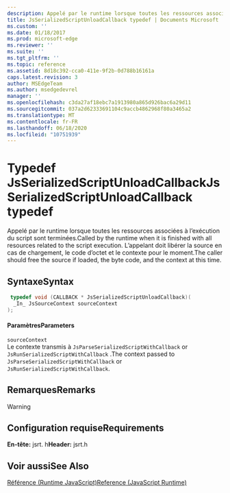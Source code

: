 ```yaml
---
description: Appelé par le runtime lorsque toutes les ressources associées à l’exécution du script sont terminées. L’appelant doit libérer la source en cas de chargement, le code d’octet et le contexte pour le moment.
title: JsSerializedScriptUnloadCallback typedef | Documents Microsoft
ms.custom: ''
ms.date: 01/18/2017
ms.prod: microsoft-edge
ms.reviewer: ''
ms.suite: ''
ms.tgt_pltfrm: ''
ms.topic: reference
ms.assetid: 8d18c392-cca0-411e-9f2b-0d788b16161a
caps.latest.revision: 3
author: MSEdgeTeam
ms.author: msedgedevrel
manager: ''
ms.openlocfilehash: c3da27af18ebc7a1913980a865d926bac6a29d11
ms.sourcegitcommit: 037a2d62333691104c9accb4862968f80a3465a2
ms.translationtype: MT
ms.contentlocale: fr-FR
ms.lasthandoff: 06/18/2020
ms.locfileid: "10751939"
---
```

# <span data-ttu-id="5b0d0-104">Typedef JsSerializedScriptUnloadCallback</span><span class="sxs-lookup"><span data-stu-id="5b0d0-104">JsSerializedScriptUnloadCallback typedef</span></span>
<span data-ttu-id="5b0d0-105">Appelé par le runtime lorsque toutes les ressources associées à l’exécution du script sont terminées.</span><span class="sxs-lookup"><span data-stu-id="5b0d0-105">Called by the runtime when it is finished with all resources related to the script execution.</span></span> <span data-ttu-id="5b0d0-106">L’appelant doit libérer la source en cas de chargement, le code d’octet et le contexte pour le moment.</span><span class="sxs-lookup"><span data-stu-id="5b0d0-106">The caller should free the source if loaded, the byte code, and the context at this time.</span></span>  
  
## <span data-ttu-id="5b0d0-107">Syntaxe</span><span class="sxs-lookup"><span data-stu-id="5b0d0-107">Syntax</span></span>  
  
```cpp  
 typedef void (CALLBACK * JsSerializedScriptUnloadCallback)(  
  _In_ JsSourceContext sourceContext  
);  
```  
  
#### <span data-ttu-id="5b0d0-108">Paramètres</span><span class="sxs-lookup"><span data-stu-id="5b0d0-108">Parameters</span></span>  
 `sourceContext`  
 <span data-ttu-id="5b0d0-109">Le contexte transmis à `JsParseSerializedScriptWithCallback` or `JsRunSerializedScriptWithCallback` .</span><span class="sxs-lookup"><span data-stu-id="5b0d0-109">The context passed to `JsParseSerializedScriptWithCallback` or `JsRunSerializedScriptWithCallback`.</span></span>  
  
## <span data-ttu-id="5b0d0-110">Remarques</span><span class="sxs-lookup"><span data-stu-id="5b0d0-110">Remarks</span></span>  
  
> [!WARNING]
## <span data-ttu-id="5b0d0-111">Configuration requise</span><span class="sxs-lookup"><span data-stu-id="5b0d0-111">Requirements</span></span>  
 <span data-ttu-id="5b0d0-112">**En-tête:** jsrt. h</span><span class="sxs-lookup"><span data-stu-id="5b0d0-112">**Header:** jsrt.h</span></span>  
  
## <span data-ttu-id="5b0d0-113">Voir aussi</span><span class="sxs-lookup"><span data-stu-id="5b0d0-113">See Also</span></span>  
 [<span data-ttu-id="5b0d0-114">Référence (Runtime JavaScript)</span><span class="sxs-lookup"><span data-stu-id="5b0d0-114">Reference (JavaScript Runtime)</span></span>](../chakra-hosting/reference-javascript-runtime.md)